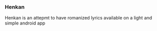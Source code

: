 ### Henkan
Henkan is an attepmt to have romanized lyrics available on a light and simple android app
